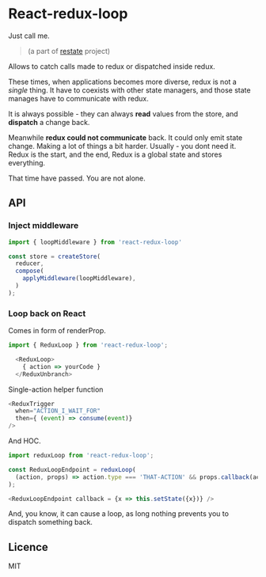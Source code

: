 # React-redux-loop
Just call me.

> (a part of [restate](https://github.com/theKashey/restate) project)

Allows to catch calls made to redux or dispatched inside redux.

These times, when applications becomes more diverse, redux is not a _single_ thing.
It have to coexists with other state managers, and those state manages have to communicate with redux.

It is always possible - they can always __read__ values from the store, and __dispatch__ a change back.

Meanwhile __redux could not communicate__ back. It could only emit state change. Making a lot of things a bit harder.
Usually - you dont need it. Redux is the start, and the end, Redux is a global state and stores everything.

That time have passed. You are not alone.

## API

### Inject middleware
```js
import { loopMiddleware } from 'react-redux-loop'

const store = createStore(
  reducer,
  compose(
    applyMiddleware(loopMiddleware),
  )
);
```

### Loop back on React

Comes in form of renderProp.

```js
import { ReduxLoop } from 'react-redux-loop';

  <ReduxLoop>
    { action => yourCode }
  </ReduxUnbranch>
```

Single-action helper function
```js
<ReduxTrigger 
  when="ACTION_I_WAIT_FOR"
  then={ (event) => consume(event)}
/>
```

And HOC.
```js
import reduxLoop from 'react-redux-loop';

const ReduxLoopEndpoint = reduxLoop(
  (action, props) => action.type === 'THAT-ACTION' && props.callback(action)
);

<ReduxLoopEndpoint callback = {x => this.setState({x})} />  
```

And, you know, it can cause a loop, as long nothing prevents you to dispatch something back.

## Licence

MIT

